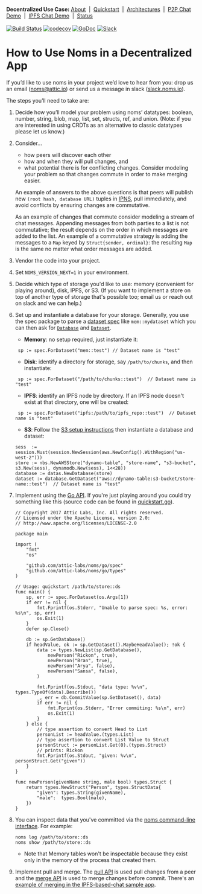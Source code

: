**Decentralized Use Case:** [About](about.md)&nbsp; | &nbsp;[Quickstart](quickstart.md)&nbsp; | &nbsp;[Architectures](architectures.md)&nbsp; | &nbsp;[P2P Chat Demo](demo-p2p-chat.md)&nbsp; | &nbsp;[IPFS Chat Demo](demo-ipfs-chat.md)&nbsp; | &nbsp;[Status](status.md)
<br><br>
[![Build Status](http://jenkins3.noms.io/buildStatus/icon?job=NomsMasterBuilder)](http://jenkins3.noms.io/job/NomsMasterBuilder/)
[![codecov](https://codecov.io/gh/attic-labs/noms/branch/master/graph/badge.svg)](https://codecov.io/gh/attic-labs/noms)
[![GoDoc](https://godoc.org/github.com/attic-labs/noms?status.svg)](https://godoc.org/github.com/attic-labs/noms)
[![Slack](http://slack.noms.io/badge.svg)](http://slack.noms.io)

# How to Use Noms in a Decentralized App

If you’d like to use noms in your project we’d love to hear from you:
drop us an email ([noms@attic.io](mailto:noms@attic.io)) or send us a
message in slack ([slack.noms.io](http://slack.noms.io)).

The steps you’ll need to take are:

1. Decide how you’ll model your problem using noms’ datatypes: boolean,
  number, string, blob, map, list, set, structs, ref, and
  union. (Note: if you are interested in using CRDTs as an alternative
  to classic datatypes please let us know.)
1. Consider...
    * how peers will discover each other
    * how and when they will pull changes, and 
    * what potential there is for conflicting changes. Consider modeling
    your problem so that changes commute in order to make merging
    easier.  
    
   An example of answers to the above questions is that peers will publish new `(root hash, database URL)` tuples in
    [IPNS](https://github.com/ipfs/examples/tree/master/examples/ipns), pull immediately, and avoid conflicts by ensuring changes are commutative.
    
   As an example of changes that commute consider modeling a stream
    of chat messages. Appending messages from both parties to a list
    is not commutative; the result depends on the order in which
    messages are added to the list. An example of a commutative
    strategy is adding the messages to a `Map` keyed by
    `Struct{sender, ordinal}`: the resulting `Map` is the same no
    matter what order messages are added.

1. Vendor the code into your project. 
1. Set `NOMS_VERSION_NEXT=1` in your environment.
1. Decide which type of storage you'd like to use: memory (convenient for playing around), disk, IPFS, or S3. (If you want to implement a store on top of another type of storage that's possible too; email us or reach out on slack and we can help.)
1. Set up and instantiate a database for your storage. Generally, you use the spec package to parse a [dataset spec](https://github.com/attic-labs/noms/blob/master/doc/spelling.md) like `mem::mydataset` which you can then ask for  [`Database`](https://github.com/attic-labs/noms/blob/master/go/datas/database.go) and [`Dataset`](https://github.com/attic-labs/noms/blob/master/go/datas/dataset.go).
   * **Memory**: no setup required, just instantiate it:
   ```
    sp := spec.ForDataset("mem::test") // Dataset name is "test"
   ```
   * **Disk**: identify a directory for storage, say `/path/to/chunks`, and then instantiate:
   ```
    sp := spec.ForDataset("/path/to/chunks::test")  // Dataset name is "test"
   ```
   * **IPFS**: identify an IPFS node by directory. If an IPFS node doesn't exist at that directory, one will be created:
   ```
    sp := spec.ForDataset("ipfs:/path/to/ipfs_repo::test")  // Dataset name is "test"
   ```
   * **S3**: Follow the [S3 setup instructions](https://github.com/attic-labs/noms/blob/master/go/nbs/NBS-on-AWS.md) then instantiate a database and dataset:
    ```
    sess  := session.Must(session.NewSession(aws.NewConfig().WithRegion("us-west-2")))
    store := nbs.NewAWSStore("dynamo-table", "store-name", "s3-bucket", s3.New(sess), dynamodb.New(sess), 1<<28))
    database := datas.NewDatabase(store)
    dataset := database.GetDataset("aws://dynamo-table:s3-bucket/store-name::test")  // Dataset name is "test"
    ```
1. Implement using the [Go API](../go-tour.md). If you're just playing around you could try something like this (source code can be found in [quickstart.go](https://github.com/attic-labs/noms/blob/master/samples/go/quickstart/quickstart.go)).
    ```
    // Copyright 2017 Attic Labs, Inc. All rights reserved.
    // Licensed under the Apache License, version 2.0:
    // http://www.apache.org/licenses/LICENSE-2.0
    
    package main
    
    import (
        "fmt"
        "os"
    
        "github.com/attic-labs/noms/go/spec"
        "github.com/attic-labs/noms/go/types"
    )
    
    // Usage: quickstart /path/to/store::ds
    func main() {
        sp, err := spec.ForDataset(os.Args[1])
        if err != nil {
            fmt.Fprintf(os.Stderr, "Unable to parse spec: %s, error: %s\n", sp, err)
            os.Exit(1)
        }
        defer sp.Close()
    
        db := sp.GetDatabase()
        if headValue, ok := sp.GetDataset().MaybeHeadValue(); !ok {
            data := types.NewList(sp.GetDatabase(),
                newPerson("Rickon", true),
                newPerson("Bran", true),
                newPerson("Arya", false),
                newPerson("Sansa", false),
            )
    
            fmt.Fprintf(os.Stdout, "data type: %v\n", types.TypeOf(data).Describe())
            _, err = db.CommitValue(sp.GetDataset(), data)
            if err != nil {
                fmt.Fprint(os.Stderr, "Error commiting: %s\n", err)
                os.Exit(1)
            }
        } else {
            // type assertion to convert Head to List
            personList := headValue.(types.List)
            // type assertion to convert List Value to Struct
            personStruct := personList.Get(0).(types.Struct)
            // prints: Rickon
            fmt.Fprintf(os.Stdout, "given: %v\n", personStruct.Get("given"))
        }
    }
    
    func newPerson(givenName string, male bool) types.Struct {
        return types.NewStruct("Person", types.StructData{
            "given": types.String(givenName),
            "male":  types.Bool(male),
        })
    }
    ```
1. You can inspect data that you've committed via the [noms command-line interface](https://github.com/attic-labs/noms/blob/master/doc/cli-tour.md). For example:
    ```
    noms log /path/to/store::ds
    noms show /path/to/store::ds
    ```
    * Note that Memory tables won't be inspectable because they exist only in the memory of the process that created them. 
1. Implement pull and merge. The [pull API](../../go/datas/pull.go) is used pull changes from a peer and the [merge API](../../go/merge/) is used to merge changes before commit. There's an [example of merging in the IPFS-based-chat sample
    app](https://github.com/attic-labs/noms/blob/master/samples/go/ipfs-chat/pubsub.go). 
